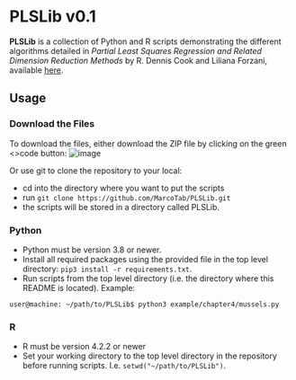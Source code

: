 # PLSLib v0.1

**PLSLib** is a collection of Python and R scripts demonstrating the different algorithms detailed in *Partial Least Squares Regression and Related Dimension Reduction Methods* by R. Dennis Cook and Liliana Forzani, available [here](about:blank).

## Usage

### Download the Files
To download the files, either download the ZIP file by clicking on the green \<\>code button: ![image](https://github.com/MarcoTab/PLSLib/assets/64563061/0f69178c-fd4c-4c31-b42d-cd411ed09788)

Or use git to clone the repository to your local: 
- cd into the directory where you want to put the scripts
- run `git clone https://github.com/MarcoTab/PLSLib.git`
- the scripts will be stored in a directory called PLSLib.


### Python
* Python must be version 3.8 or newer.
* Install all required packages using the provided file in the top level directory: `pip3 install -r requirements.txt`.
* Run scripts from the top level directory (i.e. the directory where this README is located). 
Example:

```user@machine: ~/path/to/PLSLib$ python3 example/chapter4/mussels.py```

### R
* R must be version 4.2.2 or newer
* Set your working directory to the top level directory in the repository before running scripts. I.e. `setwd("~/path/to/PLSLib")`.

